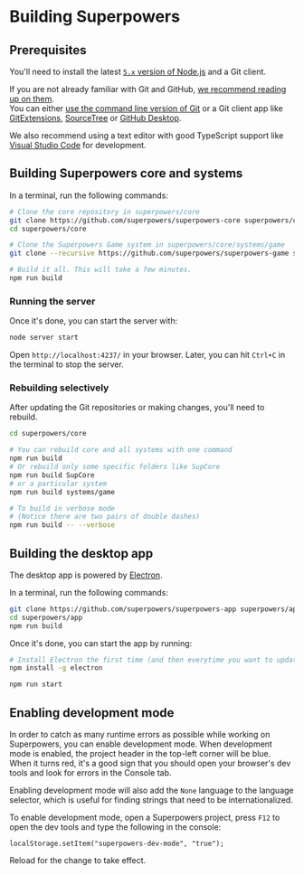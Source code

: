 # Building Superpowers 

## Prerequisites

You'll need to install the latest [`5.x` version of Node.js](https://nodejs.org/dist/latest-v5.x/) and a Git client.

If you are not already familiar with Git and GitHub,
[we recommend reading up on them](https://google.com/search?q=learn+git+github).  
You can either [use the command line version of Git](http://git-scm.com/) or a Git client app
like [GitExtensions](http://gitextensions.github.io/), [SourceTree](https://www.sourcetreeapp.com/) or [GitHub Desktop](https://desktop.github.com/).

We also recommend using a text editor with good TypeScript support like [Visual Studio Code](https://code.visualstudio.com/) for development.

## Building Superpowers core and systems

In a terminal, run the following commands:

```bash
# Clone the core repository in superpowers/core
git clone https://github.com/superpowers/superpowers-core superpowers/core
cd superpowers/core

# Clone the Superpowers Game system in superpowers/core/systems/game
git clone --recursive https://github.com/superpowers/superpowers-game systems/game

# Build it all. This will take a few minutes.
npm run build
```

### Running the server

Once it's done, you can start the server with:

```bash
node server start
```

Open `http://localhost:4237/` in your browser.
Later, you can hit `Ctrl+C` in the terminal to stop the server.

### Rebuilding selectively

After updating the Git repositories or making changes, you'll need to rebuild.

```bash
cd superpowers/core

# You can rebuild core and all systems with one command
npm run build
# Or rebuild only some specific folders like SupCore
npm run build SupCore
# or a particular system
npm run build systems/game

# To build in verbose mode
# (Notice there are two pairs of double dashes)
npm run build -- --verbose
```

## Building the desktop app

The desktop app is powered by [Electron](http://electron.atom.io/).

In a terminal, run the following commands:

```bash
git clone https://github.com/superpowers/superpowers-app superpowers/app
cd superpowers/app
npm run build
```

Once it's done, you can start the app by running:

```bash
# Install Electron the first time (and then everytime you want to update it)
npm install -g electron

npm run start
```

## Enabling development mode

In order to catch as many runtime errors as possible while working on Superpowers,
you can enable development mode.
When development mode is enabled, the project header in the top-left corner
will be blue. When it turns red, it's a good sign that you should
open your browser's dev tools and look for errors in the Console tab.

Enabling development mode will also add the `None` language to the language selector, which is useful for finding strings that need to be internationalized.

To enable development mode, open a Superpowers project, press `F12` to open the dev tools and type the following in the console:

    localStorage.setItem("superpowers-dev-mode", "true");

Reload for the change to take effect.

